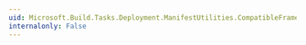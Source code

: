 ```yaml
---
uid: Microsoft.Build.Tasks.Deployment.ManifestUtilities.CompatibleFramework
internalonly: False
---
```

